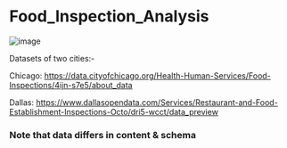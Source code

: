# Food_Inspection_Analysis

![image](https://github.com/user-attachments/assets/b01961da-49f6-4012-b5a5-0f02b2b4bce1)


Datasets of two cities:- 

Chicago: https://data.cityofchicago.org/Health-Human-Services/Food-Inspections/4ijn-s7e5/about_data

Dallas: https://www.dallasopendata.com/Services/Restaurant-and-Food-Establishment-Inspections-Octo/dri5-wcct/data_preview

### Note that data differs in content & schema
